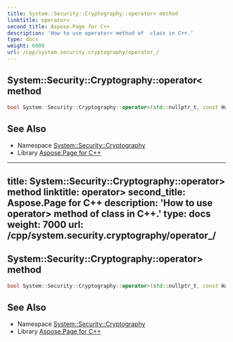 ```yaml
---
title: System::Security::Cryptography::operator< method
linktitle: operator<
second_title: Aspose.Page for C++
description: 'How to use operator< method of  class in C++.'
type: docs
weight: 6800
url: /cpp/system.security.cryptography/operator_/
---
```

## System::Security::Cryptography::operator< method




```cpp
bool System::Security::Cryptography::operator<(std::nullptr_t, const HashAlgorithmName &)
```

## See Also

* Namespace [System::Security::Cryptography](../)
* Library [Aspose.Page for C++](../../)
---
title: System::Security::Cryptography::operator> method
linktitle: operator>
second_title: Aspose.Page for C++
description: 'How to use operator> method of  class in C++.'
type: docs
weight: 7000
url: /cpp/system.security.cryptography/operator_/
---
## System::Security::Cryptography::operator> method




```cpp
bool System::Security::Cryptography::operator>(std::nullptr_t, const HashAlgorithmName &)
```

## See Also

* Namespace [System::Security::Cryptography](../)
* Library [Aspose.Page for C++](../../)

